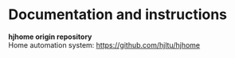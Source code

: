 # Documentation and instructions
**hjhome origin repository**
<br>Home automation system: https://github.com/hjltu/hjhome
